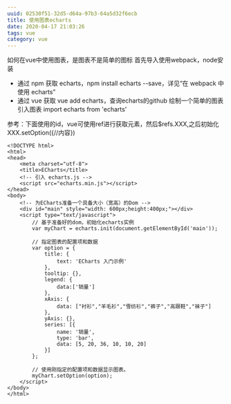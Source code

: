 ```yaml
---
uuid: 02530f51-32d5-d64a-97b3-64a5d32f6ecb
title: 使用图表echarts
date: 2020-04-17 21:03:26
tags: vue
category: vue
---
```

如何在vue中使用图表，是图表不是简单的图标
首先导入使用webpack，node安装
+ 通过 npm 获取 echarts，npm install echarts --save，详见“在 webpack 中使用 echarts”
+ 通过 vue 获取 vue add echarts，查询echarts的github
绘制一个简单的图表
引入图表
import echarts from 'echarts'

参考：下面使用的id，vue可使用ref进行获取元素，然后$refs.XXX,之后初始化XXX.setOption({//内容})
```
<!DOCTYPE html>
<html>
<head>
    <meta charset="utf-8">
    <title>ECharts</title>
    <!-- 引入 echarts.js -->
    <script src="echarts.min.js"></script>
</head>
<body>
    <!-- 为ECharts准备一个具备大小（宽高）的Dom -->
    <div id="main" style="width: 600px;height:400px;"></div>
    <script type="text/javascript">
        // 基于准备好的dom，初始化echarts实例
        var myChart = echarts.init(document.getElementById('main'));

        // 指定图表的配置项和数据
        var option = {
            title: {
                text: 'ECharts 入门示例'
            },
            tooltip: {},
            legend: {
                data:['销量']
            },
            xAxis: {
                data: ["衬衫","羊毛衫","雪纺衫","裤子","高跟鞋","袜子"]
            },
            yAxis: {},
            series: [{
                name: '销量',
                type: 'bar',
                data: [5, 20, 36, 10, 10, 20]
            }]
        };

        // 使用刚指定的配置项和数据显示图表。
        myChart.setOption(option);
    </script>
</body>
</html>
```
